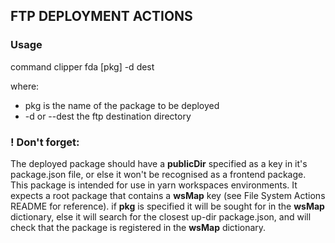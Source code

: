 ## FTP DEPLOYMENT ACTIONS

### Usage

command clipper fda [pkg] -d dest

where:
- pkg is the name of the package to be deployed
- -d or --dest the ftp destination directory

### ! Don't forget:

The deployed package should have a **publicDir** specified as a key in it's package.json file, or else it won't be 
recognised as a frontend package. 
This package is intended for use in yarn workspaces environments. It expects a root package
that contains a **wsMap** key (see File System Actions README for reference).
if **pkg** is specified it will be sought for in the **wsMap** dictionary, else it will search for the closest
up-dir package.json, and will check that the package is registered in the **wsMap** dictionary.
